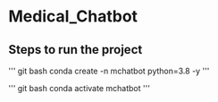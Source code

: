 # Medical_Chatbot

## Steps to run the project

''' git bash
 conda create -n mchatbot python=3.8 -y
''' 

''' git bash
 conda activate mchatbot
'''

